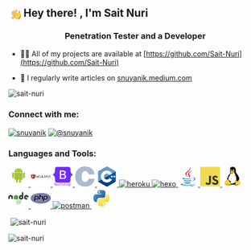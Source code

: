 <h2>Hey there! <img alt="Night Coding" src="./images/Hand%20Wave.gif" width='30' align="left"/>, I'm Sait Nuri</h2>

<h3 align="center">Penetration Tester and a Developer</h3>

- 👨‍💻 All of my projects are available at [https://github.com/Sait-Nuri](https://github.com/Sait-Nuri)

- 📝 I regularly write articles on [snuyanik.medium.com](snuyanik.medium.com)

<p align="left"> <img src="https://komarev.com/ghpvc/?username=sait-nuri&label=Profile%20views&color=0e75b6&style=flat" alt="sait-nuri" /> </p>

<h3 align="left">Connect with me:</h3>
<p align="left">
<a href="https://twitter.com/snuyanik" target="blank"><img align="center" src="https://img.shields.io/twitter/follow/snuyanik?logo=twitter&style=for-the-badge" alt="snuyanik" /></a>
<a href="https://medium.com/@snuyanik" target="blank"><img align="center" src="https://img.shields.io/badge/-snuyanik-blue?style=for-the-badge&logo=Linkedin&logoColor=white&link=https://www.linkedin.com/in/snuyanik" alt="@snuyanik" /></a>
</p>

<h3 align="left">Languages and Tools:</h3>
<p align="left"> <a href="https://developer.android.com" target="_blank"> <img src="https://raw.githubusercontent.com/devicons/devicon/master/icons/android/android-original-wordmark.svg" alt="android" width="40" height="40"/> </a> <a href="https://angular.io" target="_blank"> <img src="https://raw.githubusercontent.com/devicons/devicon/master/icons/angularjs/angularjs-original-wordmark.svg" alt="angularjs" width="40" height="40"/> </a> <a href="https://getbootstrap.com" target="_blank"> <img src="https://raw.githubusercontent.com/devicons/devicon/master/icons/bootstrap/bootstrap-plain-wordmark.svg" alt="bootstrap" width="40" height="40"/> </a> <a href="https://www.cprogramming.com/" target="_blank"> <img src="https://raw.githubusercontent.com/devicons/devicon/master/icons/c/c-original.svg" alt="c" width="40" height="40"/> </a> <a href="https://www.w3schools.com/cpp/" target="_blank"> <img src="https://raw.githubusercontent.com/devicons/devicon/master/icons/cplusplus/cplusplus-original.svg" alt="cplusplus" width="40" height="40"/> </a> <a href="https://heroku.com" target="_blank"> <img src="https://www.vectorlogo.zone/logos/heroku/heroku-icon.svg" alt="heroku" width="40" height="40"/> </a> <a href="hexo.io/" target="_blank"> <img src="https://www.vectorlogo.zone/logos/hexoio/hexoio-icon.svg" alt="hexo" width="40" height="40"/> </a> <a href="https://www.java.com" target="_blank"> <img src="https://raw.githubusercontent.com/devicons/devicon/master/icons/java/java-original.svg" alt="java" width="40" height="40"/> </a> <a href="https://developer.mozilla.org/en-US/docs/Web/JavaScript" target="_blank"> <img src="https://raw.githubusercontent.com/devicons/devicon/master/icons/javascript/javascript-original.svg" alt="javascript" width="40" height="40"/> </a> <a href="https://www.linux.org/" target="_blank"> <img src="https://raw.githubusercontent.com/devicons/devicon/master/icons/linux/linux-original.svg" alt="linux" width="40" height="40"/> </a> <a href="https://nodejs.org" target="_blank"> <img src="https://raw.githubusercontent.com/devicons/devicon/master/icons/nodejs/nodejs-original-wordmark.svg" alt="nodejs" width="40" height="40"/> </a> <a href="https://www.php.net" target="_blank"> <img src="https://raw.githubusercontent.com/devicons/devicon/master/icons/php/php-original.svg" alt="php" width="40" height="40"/> </a> <a href="https://postman.com" target="_blank"> <img src="https://www.vectorlogo.zone/logos/getpostman/getpostman-icon.svg" alt="postman" width="40" height="40"/> </a> <a href="https://www.python.org" target="_blank"> <img src="https://raw.githubusercontent.com/devicons/devicon/master/icons/python/python-original.svg" alt="python" width="40" height="40"/> </a> </p>

<p>&nbsp;<img align="center" src="https://github-readme-stats.vercel.app/api?username=sait-nuri&show_icons=true&locale=en" alt="sait-nuri" /></p>

<p><img align="center" src="https://github-readme-streak-stats.herokuapp.com/?user=sait-nuri&" alt="sait-nuri" /></p>
